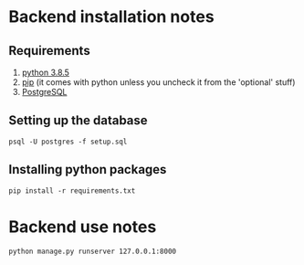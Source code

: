 # Backend installation notes

## Requirements

1. [python 3.8.5](https://www.python.org/downloads/)
1. [pip](https://pypi.org/project/pip/) (it comes with python unless you uncheck it from the 'optional' stuff)
1. [PostgreSQL](https://www.postgresql.org/download/)

## Setting up the database
`psql -U postgres -f setup.sql`

## Installing python packages
`pip install -r requirements.txt`

# Backend use notes

`python manage.py runserver 127.0.0.1:8000`


